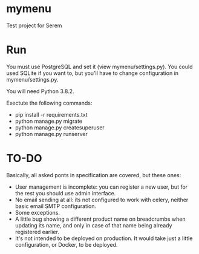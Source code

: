 # mymenu
Test project for Serem

# Run
You must use PostgreSQL and set it (view mymenu/settings.py). You could used SQLite if you want to, but you'll have to change configuration in mymenu/settings.py.


You will need Python 3.8.2.


Exectute the following commands:

- pip install -r requirements.txt
- python manage.py migrate
- python manage.py createsuperuser
- python manage.py runserver

# TO-DO
Basically, all asked ponts in specification are covered, but these ones:

- User management is incomplete: you can register a new user, but for the rest you should use admin interface.
- No email sending at all: its not configured to work with celery, neither basic email SMTP configuration.
- Some exceptions.
- A little bug showing a different product name on breadcrumbs when updating its name, and only in case of that name being already registered earlier.
- It's not intended to be deployed on production. It would take just a little configuration, or Docker, to be deployed.
